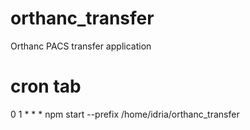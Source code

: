 # orthanc_transfer
Orthanc PACS transfer application

# cron tab
0 1 * * * npm start --prefix /home/idria/orthanc_transfer